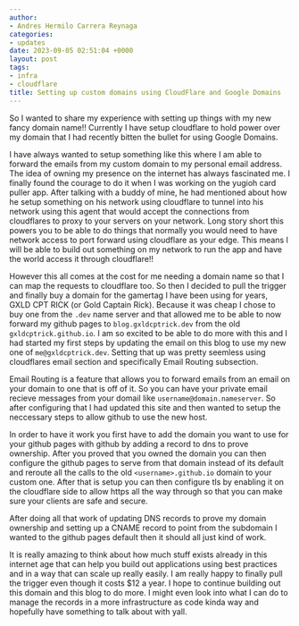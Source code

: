 ```yaml
---
author:
- Andres Hermilo Carrera Reynaga
categories:
- updates
date: 2023-09-05 02:51:04 +0000
layout: post
tags:
- infra
- cloudflare
title: Setting up custom domains using CloudFlare and Google Domains
---
```


So I wanted to share my experience with setting up things with my new fancy domain name!! 
Currently I have setup cloudflare to hold power over my domain that I had recently bitten the bullet for using Google Domains.

I have always wanted to setup something like this where I am able to forward the emails from my custom domain to my personal email address.
The idea of owning my presence on the internet has always fascinated me. I finally found the courage to do it when I was working on the yugioh card puller app.
After talking with a buddy of mine, he had mentioned about how he setup something on his network using cloudflare to tunnel into his network using this agent 
that would accept the connections from cloudflares to proxy to your servers on your network. Long story short this powers you to be able to do things that normally
you would need to have network access to port forward using cloudflare as your edge. This means I will be able to build out something on my network to run the app and 
have the world access it through cloudflare!! 

However this all comes at the cost for me needing a domain name so that I can map the requests to cloudflare too. So then I decided to pull the trigger and finally
buy a domain for the gamertag I have been using for years, GXLD CPT RICK (or Gold Captain Rick). Because it was cheap I chose to buy one from the `.dev` name server 
and that allowed me to be able to now forward my github pages to `blog.gxldcptrick.dev` from the old `gxldcptrick.github.io`. I am so excited to be able to do more with
this and I had started my first steps by updating the email on this blog to use my new one of `me@gxldcptrick.dev`. Setting that up was pretty seemless using cloudflares
email section and specifically Email Routing subsection.

Email Routing is a feature that allows you to forward emails from an email on your domain to one that is off of it. So you can have your private email recieve messages from 
your domail like `username@domain.nameserver`. So after configuring that I had updated this site and then wanted to setup the neccessary steps to allow github to use the new host.

In order to have it work you first have to add the domain you want to use for your github pages with github by adding a record to dns to prove ownership. After you proved that you owned the domain you can then configure the github pages to serve from that domain instead of its default and reroute all the calls to the old `<username>.github.io` domain to your custom one. After that is setup you can then configure tls by enabling it on the cloudflare side to allow https all the way through so that you can make sure your clients are safe and secure. 

After doing all that work of updating DNS records to prove my domain ownership and setting up a CNAME record to point from the subdomain I wanted to the github pages default then it should all just kind of work. 

It is really amazing to think about how much stuff exists already in this internet age that can help you build out applications using best practices and in a way that can scale up really easily. I am really happy to finally pull the trigger even though it costs $12 a year. I hope to continue building out this domain and this blog to do more. I might even look into what I can do to manage the records in a more infrastructure as code kinda way and hopefully have something to talk about with yall.